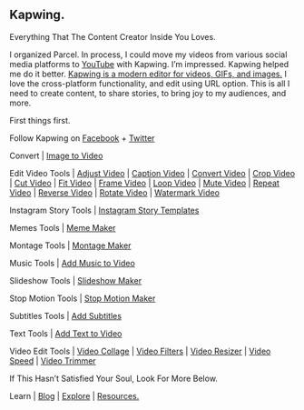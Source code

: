 ## Kapwing.

Everything That The Content Creator Inside You Loves.

I organized Parcel. In process, I could move my videos from various social media platforms to [YouTube](https://www.youtube.com/channel/UCQCznCqUhALucLSk6N8ROPA/playlists) with Kapwing. I’m impressed. Kapwing helped me do it better. [Kapwing is a modern editor for videos, GIFs, and images.](https://kapwing.com/) I love the cross-platform functionality, and edit using URL option. This is all I need to create content, to share stories, to bring joy to my audiences, and more.

First things first.

Follow Kapwing on [Facebook](https://www.facebook.com/KapwingVideos) + [Twitter](https://twitter.com/KapwingApp)

Convert | [Image to Video](https://www.kapwing.com/image-to-video)

Edit Video Tools | [Adjust Video](https://www.kapwing.com/adjust-video) | [Caption Video](https://www.kapwing.com/caption-video) | [Convert Video](https://www.kapwing.com/convert-video) | [Crop Video](https://www.kapwing.com/crop-video) | [Cut Video](https://www.kapwing.com/cut-video) | [Fit Video](https://www.kapwing.com/fit-video) | [Frame Video](https://www.kapwing.com/frame-video) | [Loop Video](https://www.kapwing.com/loop-video) | [Mute Video](https://www.kapwing.com/mute-video) | [Repeat Video](https://www.kapwing.com/repeat-video) | [Reverse Video](https://www.kapwing.com/reverse-video) | [Rotate Video](https://www.kapwing.com/rotate) | [Watermark Video](https://www.kapwing.com/watermark-video)

Instagram Story Tools | [Instagram Story Templates](https://www.kapwing.com/instagram-story-templates)

Memes Tools | [Meme Maker](https://www.kapwing.com/meme-maker)

Montage Tools | [Montage Maker](https://www.kapwing.com/montage)

Music Tools | [Add Music to Video](https://www.kapwing.com/add-music-to-video)

Slideshow Tools | [Slideshow Maker](https://www.kapwing.com/slideshow)

Stop Motion Tools | [Stop Motion Maker](https://www.kapwing.com/stop-motion)

Subtitles Tools | [Add Subtitles](https://www.kapwing.com/subtitles)

Text Tools | [Add Text to Video](https://www.kapwing.com/add-text-to-video)

Video Edit Tools | [Video Collage](https://www.kapwing.com/collage) | [Video Filters](https://www.kapwing.com/filters) | [Video Resizer](https://www.kapwing.com/resize-video) | [Video Speed](https://www.kapwing.com/change-video-speed) | [Video Trimmer](https://www.kapwing.com/trim-video)

If This Hasn’t Satisfied Your Soul, Look For More Below.

Learn | [Blog](https://www.kapwing.com/blog) | [Explore](https://www.kapwing.com/exploreall) | [Resources.](https://www.kapwing.com/resources)